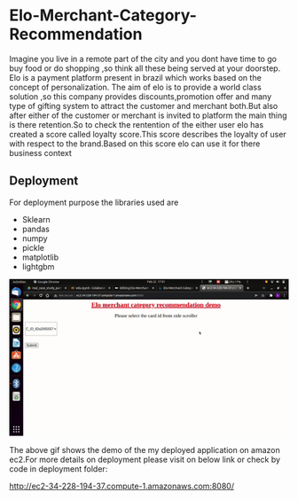 # Elo-Merchant-Category-Recommendation

Imagine you live in a remote part of the city and you dont have time to go buy food or do shopping ,so think all these being served at your doorstep. Elo is a payment platform present in brazil which works based on the concept of personalization. The aim of elo is to provide a world class solution ,so this company provides discounts,promotion offer and many type of gifting system to attract the customer and merchant both.But also after either of the customer or merchant is invited to platform the main thing is there retention.So to check the rentention of the either user elo has created a score called loyalty score.This score describes the loyalty of user with respect to the brand.Based on this score elo can use it for there business context

## Deployment

For deployment purpose the libraries used are
* Sklearn
* pandas
* numpy
* pickle
* matplotlib
* lightgbm

![Demo gif for deployed application](https://github.com/Shavakchauhan/Elo-Merchant-Category-Recommendation/blob/main/ezgif.com-gif-maker.gif)


The above gif shows the demo of the my deployed application on amazon ec2.For more details on deployment please visit on below link or check by code in deployment folder:

http://ec2-34-228-194-37.compute-1.amazonaws.com:8080/
